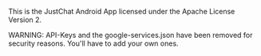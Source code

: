 This is the JustChat Android App licensed under the Apache License Version 2.

WARNING: API-Keys and the google-services.json have been removed for security reasons. You'll have to add your own ones.
